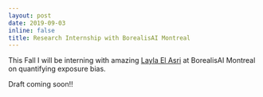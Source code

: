```yaml
---
layout: post
date: 2019-09-03
inline: false
title: Research Internship with BorealisAI Montreal
---
```

This Fall I will be interning with amazing [Layla El Asri](https://www.borealisai.com/en/team/layla-el-asri/) at BorealisAI Montreal on quantifying exposure bias.

Draft coming soon!!

